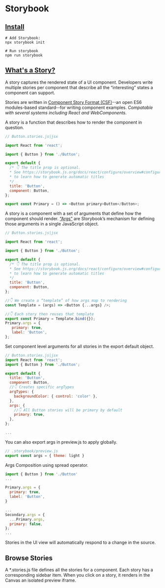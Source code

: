 # Storybook

## [Install](https://storybook.js.org/docs/react/get-started/install)

```shell
# Add Storybook:
npx storybook init

# Run storybook
npm run storybook
```

## [What's a Story?]( https://storybook.js.org/docs/react/get-started/whats-a-story)

A story captures the rendered state of a UI component. Developers write multiple stories per component that describe all
the “interesting” states a component can support.

Stories are written in [Component Story Format (CSF)](https://github.com/ComponentDriven/csf)--an open ES6 modules-based
standard--for writing component examples.  *Compatable with several systems including React and WebComponents.*

A story is a function that describes how to render the component in question.

```javascript
// Button.stories.js|jsx

import React from 'react';

import { Button } from './Button';

export default {
  /* 👇 The title prop is optional.
  * See https://storybook.js.org/docs/react/configure/overview#configure-story-loading
  * to learn how to generate automatic titles
  */
  title: 'Button',
  component: Button,
};

export const Primary = () => <Button primary>Button</Button>;
```

A story is a component with a set of arguments that define how the component should
render. [“Args”](https://storybook.js.org/docs/react/writing-stories/args) are Storybook’s
mechanism for defining those arguments in a single JavaScript object.

```js
// Button.stories.js|jsx

import React from 'react';

import { Button } from './Button';

export default {
  /* 👇 The title prop is optional.
  * See https://storybook.js.org/docs/react/configure/overview#configure-story-loading
  * to learn how to generate automatic titles
  */
  title: 'Button',
  component: Button,
};

//👇 We create a “template” of how args map to rendering
const Template = (args) => <Button {...args} />;

//👇 Each story then reuses that template
export const Primary = Template.bind({});
Primary.args = {
   primary: true,
   label: 'Button',
};
```


Set component level arguments for all stories in the export default object.
```javascript
// Button.stories.js|jsx
import React from 'react';
import { Button } from './Button';

export default {
  title: 'Button',
  component: Button,
  //👇 Creates specific argTypes
  argTypes: {
    backgroundColor: { control: 'color' },
  },
  args: {
    //👇 All Button stories will be primary by default
    primary: true,
  },
};

...
```

You can also export args in preview.js to apply globally.

```js
// .storybook/preview.js
export const args = { theme: light }
```

Args Composition using spread operator.
```js
import { Button } from './Button'
...

Primary.args = {
  primary: true,
  label: 'Button',
}

...
Secondary.args = {
  ...Primary.args,
  primary: false,
};
...
```

Stories in the UI view will automatically respond to a change in the source.

## Browse Stories

A *.stories.js file defines all the stories for a component. Each story has a corresponding sidebar item. When you click
on a story, it renders in the Canvas an isolated preview iframe.

